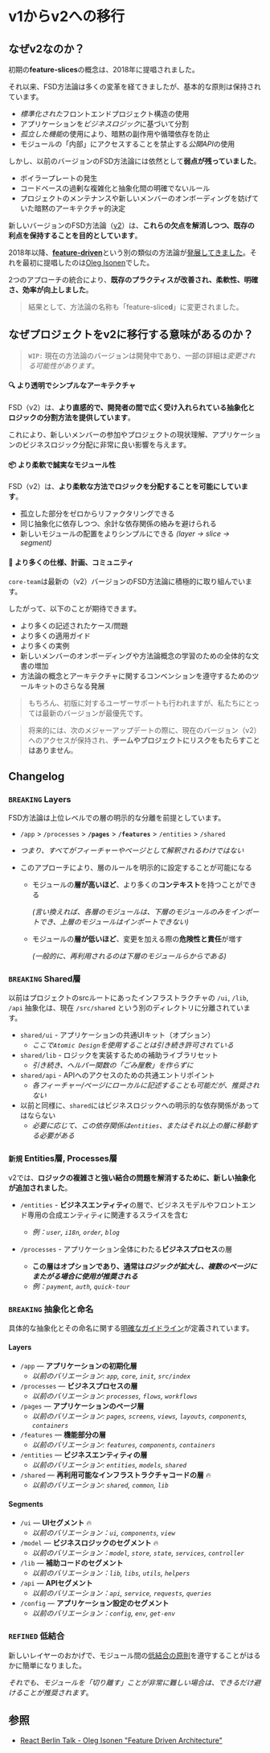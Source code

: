 # v1からv2への移行

## なぜv2なのか？[​](#why-v2 "この見出しへの直接リンク")

初期の**feature-slices**の概念は、2018年に提唱されました。

それ以来、FSD方法論は多くの変革を経てきましたが、基本的な原則は保持されています。

* *標準化された*フロントエンドプロジェクト構造の使用
* アプリケーションを*ビジネスロジック*に基づいて分割
* *孤立した機能*の使用により、暗黙の副作用や循環依存を防止
* モジュールの「内部」にアクセスすることを禁止する*公開API*の使用

しかし、以前のバージョンのFSD方法論には依然として**弱点が残っていました**。

* ボイラープレートの発生
* コードベースの過剰な複雑化と抽象化間の明確でないルール
* プロジェクトのメンテナンスや新しいメンバーのオンボーディングを妨げていた暗黙のアーキテクチャ的決定

新しいバージョンのFSD方法論（[v2](https://github.com/feature-sliced/documentation)）は、**これらの欠点を解消しつつ、既存の利点を保持することを目的としています**。

2018年以降、[**feature-driven**](https://github.com/feature-sliced/documentation/tree/rc/feature-driven)という別の類似の方法論が[発展してきました](https://github.com/kof/feature-driven-architecture/issues)。それを最初に提唱したのは[Oleg Isonen](https://github.com/kof)でした。

2つのアプローチの統合により、**既存のプラクティスが改善され、柔軟性、明確さ、効率が向上しました**。

> 結果として、方法論の名称も「feature-slice**d**」に変更されました。

## なぜプロジェクトをv2に移行する意味があるのか？[​](#why-does-it-make-sense-to-migrate-the-project-to-v2 "この見出しへの直接リンク")

> `WIP:` 現在の方法論のバージョンは開発中であり、一部の詳細は*変更される可能性があります*。

#### 🔍 より透明でシンプルなアーキテクチャ[​](#-more-transparent-and-simple-architecture "この見出しへの直接リンク")

FSD（v2）は、**より直感的で、開発者の間で広く受け入れられている抽象化とロジックの分割方法を提供しています**。

これにより、新しいメンバーの参加やプロジェクトの現状理解、アプリケーションのビジネスロジック分配に非常に良い影響を与えます。

#### 📦 より柔軟で誠実なモジュール性[​](#-more-flexible-and-honest-modularity "この見出しへの直接リンク")

FSD（v2）は、**より柔軟な方法でロジックを分配することを可能にしています**。

* 孤立した部分をゼロからリファクタリングできる
* 同じ抽象化に依存しつつ、余計な依存関係の絡みを避けられる
* 新しいモジュールの配置をよりシンプルにできる *(layer → slice → segment)*

#### 🚀 より多くの仕様、計画、コミュニティ[​](#-more-specifications-plans-community "この見出しへの直接リンク")

`core-team`は最新の（v2）バージョンのFSD方法論に積極的に取り組んでいます。

したがって、以下のことが期待できます。

* より多くの記述されたケース/問題
* より多くの適用ガイド
* より多くの実例
* 新しいメンバーのオンボーディングや方法論概念の学習のための全体的な文書の増加
* 方法論の概念とアーキテクチャに関するコンベンションを遵守するためのツールキットのさらなる発展

> もちろん、初版に対するユーザーサポートも行われますが、私たちにとっては最新のバージョンが最優先です。

> 将来的には、次のメジャーアップデートの際に、現在のバージョン（v2）へのアクセスが保持され、**チームやプロジェクトにリスクをもたらすことはありません**。

## Changelog[​](#changelog "この見出しへの直接リンク")

### `BREAKING` Layers[​](#breaking-layers "この見出しへの直接リンク")

FSD方法論は上位レベルでの層の明示的な分離を前提としています。

* `/app` > `/processes` > **`/pages`** > **`/features`** > `/entities` > `/shared`

* *つまり、すべてがフィーチャーやページとして解釈されるわけではない*

* このアプローチにより、層のルールを明示的に設定することが可能になる

  <!-- -->

  * モジュールの**層が高いほど**、より多くの**コンテキスト**を持つことができる

    *(言い換えれば、各層のモジュールは、下層のモジュールのみをインポートでき、上層のモジュールはインポートできない)*

  * モジュールの**層が低いほど**、変更を加える際の**危険性と責任**が増す

    *(一般的に、再利用されるのは下層のモジュールらからである)*

### `BREAKING` Shared層[​](#breaking-shared層 "この見出しへの直接リンク")

以前はプロジェクトのsrcルートにあったインフラストラクチャの `/ui`, `/lib`, `/api` 抽象化は、現在 `/src/shared` という別のディレクトリに分離されています。

* `shared/ui` - アプリケーションの共通UIキット（オプション）
  <!-- -->
  * *ここで`Atomic Design`を使用することは引き続き許可されている*
* `shared/lib` - ロジックを実装するための補助ライブラリセット
  <!-- -->
  * *引き続き、ヘルパー関数の「ごみ屋敷」を作らずに*
* `shared/api` - APIへのアクセスのための共通エントリポイント
  <!-- -->
  * *各フィーチャー/ページにローカルに記述することも可能だが、推奨されない*
* 以前と同様に、`shared`にはビジネスロジックへの明示的な依存関係があってはならない
  <!-- -->
  * *必要に応じて、この依存関係は`entities`、またはそれ以上の層に移動する必要がある*

### `新規` Entities層, Processes層[​](#新規-entities層-processes層 "この見出しへの直接リンク")

v2では、**ロジックの複雑さと強い結合の問題を解消するために、新しい抽象化が追加されました**。

* `/entities` - **ビジネスエンティティ**の層で、ビジネスモデルやフロントエンド専用の合成エンティティに関連するスライスを含む
  <!-- -->
  * *例：`user`, `i18n`, `order`, `blog`*

* `/processes` - アプリケーション全体にわたる**ビジネスプロセス**の層

  <!-- -->

  * **この層はオプションであり、通常は*ロジックが拡大し、複数のページにまたがる場合に使用が推奨される***
  * *例：`payment`, `auth`, `quick-tour`*

### `BREAKING` 抽象化と命名[​](#breaking-抽象化と命名 "この見出しへの直接リンク")

具体的な抽象化とその命名に関する[明確なガイドライン](/documentation/ja/docs/about/understanding/naming.md)が定義されています。

#### Layers[​](#layers "この見出しへの直接リンク")

* `/app` — **アプリケーションの初期化層**
  * *以前のバリエーション: `app`, `core`, `init`, `src/index`*
* `/processes` — **ビジネスプロセスの層**
  * *以前のバリエーション: `processes`, `flows`, `workflows`*
* `/pages` — **アプリケーションのページ層**
  * *以前のバリエーション: `pages`, `screens`, `views`, `layouts`, `components`, `containers`*
* `/features` — **機能部分の層**
  * *以前のバリエーション: `features`, `components`, `containers`*
* `/entities` — **ビジネスエンティティの層**
  * *以前のバリエーション: `entities`, `models`, `shared`*
* `/shared` — **再利用可能なインフラストラクチャコードの層** 🔥
  <!-- -->
  * *以前のバリエーション: `shared`, `common`, `lib`*

#### Segments[​](#segments "この見出しへの直接リンク")

* `/ui` — **UIセグメント** 🔥
  <!-- -->
  * *以前のバリエーション：`ui`, `components`, `view`*
* `/model` — **ビジネスロジックのセグメント** 🔥
  <!-- -->
  * *以前のバリエーション：`model`, `store`, `state`, `services`, `controller`*
* `/lib` — **補助コードのセグメント**
  * *以前のバリエーション：`lib`, `libs`, `utils`, `helpers`*
* `/api` — **APIセグメント**
  * *以前のバリエーション：`api`, `service`, `requests`, `queries`*
* `/config` — **アプリケーション設定のセグメント**
  * *以前のバリエーション：`config`, `env`, `get-env`*

### `REFINED` 低結合[​](#refined-低結合 "この見出しへの直接リンク")

新しいレイヤーのおかげで、モジュール間の[低結合の原則](/documentation/ja/docs/reference/slices-segments.md#zero-coupling-high-cohesion)を遵守することがはるかに簡単になりました。

*それでも、モジュールを「切り離す」ことが非常に難しい場合は、できるだけ避けることが推奨されます*。

## 参照[​](#see-also "この見出しへの直接リンク")

* [React Berlin Talk - Oleg Isonen "Feature Driven Architecture"](https://www.youtube.com/watch?v=BWAeYuWFHhs)

